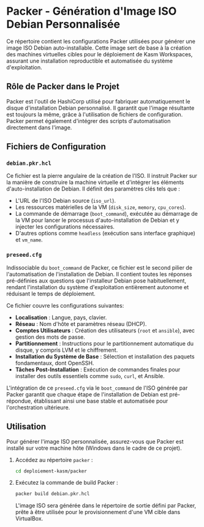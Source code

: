 # Packer - Génération d'Image ISO Debian Personnalisée

Ce répertoire contient les configurations Packer utilisées pour générer une image ISO Debian auto-installable. Cette image sert de base à la création des machines virtuelles cibles pour le déploiement de Kasm Workspaces, assurant une installation reproductible et automatisée du système d'exploitation.

## Rôle de Packer dans le Projet

Packer est l'outil de HashiCorp utilisé pour fabriquer automatiquement le disque d'installation Debian personnalisé. Il garantit que l'image résultante est toujours la même, grâce à l'utilisation de fichiers de configuration. Packer permet également d'intégrer des scripts d'automatisation directement dans l'image.

## Fichiers de Configuration

### `debian.pkr.hcl`

Ce fichier est la pierre angulaire de la création de l'ISO. Il instruit Packer sur la manière de construire la machine virtuelle et d'intégrer les éléments d'auto-installation de Debian. Il définit des paramètres clés tels que :
* L'URL de l'ISO Debian source (`iso_url`).
* Les ressources matérielles de la VM (`disk_size`, `memory`, `cpu_cores`).
* La commande de démarrage (`boot_command`), exécutée au démarrage de la VM pour lancer le processus d'auto-installation de Debian et y injecter les configurations nécessaires.
* D'autres options comme `headless` (exécution sans interface graphique) et `vm_name`.

### `preseed.cfg`

Indissociable du `boot_command` de Packer, ce fichier est le second pilier de l'automatisation de l'installation de Debian. Il contient toutes les réponses pré-définies aux questions que l'installeur Debian pose habituellement, rendant l'installation du système d'exploitation entièrement autonome et réduisant le temps de déploiement.

Ce fichier couvre les configurations suivantes:
* **Localisation** : Langue, pays, clavier.
* **Réseau** : Nom d'hôte et paramètres réseau (DHCP).
* **Comptes Utilisateurs** : Création des utilisateurs (`root` et `ansible`), avec gestion des mots de passe.
* **Partitionnement** : Instructions pour le partitionnement automatique du disque, y compris LVM et le chiffrement.
* **Installation du Système de Base** : Sélection et installation des paquets fondamentaux, dont OpenSSH.
* **Tâches Post-Installation** : Exécution de commandes finales pour installer des outils essentiels comme `sudo`, `curl`, et Ansible.

L'intégration de ce `preseed.cfg` via le `boot_command` de l'ISO générée par Packer garantit que chaque étape de l'installation de Debian est pré-répondue, établissant ainsi une base stable et automatisée pour l'orchestration ultérieure.

## Utilisation

Pour générer l'image ISO personnalisée, assurez-vous que Packer est installé sur votre machine hôte (Windows dans le cadre de ce projet).

1.  Accédez au répertoire `packer` :
    ```bash
    cd deploiement-kasm/packer
    ```
2.  Exécutez la commande de build Packer :
    ```bash
    packer build debian.pkr.hcl
    ```
    L'image ISO sera générée dans le répertoire de sortie défini par Packer, prête à être utilisée pour le provisionnement d'une VM cible dans VirtualBox.